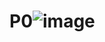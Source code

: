 # P0![image](https://user-images.githubusercontent.com/99196069/157800335-68084940-b54f-4a87-ae4d-3a9b68add2fc.png)
